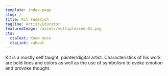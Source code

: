 ```yaml
---
template: index-page
slug: /
title: Kit Fuderich
tagline: Artist/Educator
featuredImage: /assets/multiplessee-01.png
cta:
  ctaText: Know more
  ctaLink: /about
---
```

Kit is a mostly self taught, painter/digital artist. Characteristics of his work are bold lines and colors as well as the use of symbolism to evoke emotion and provoke thought.